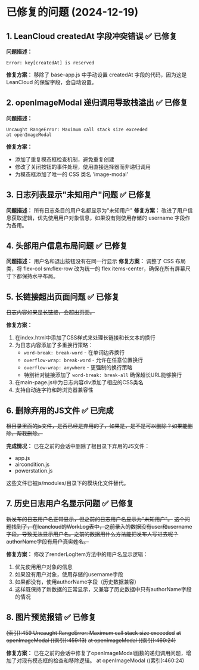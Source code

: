 # 已修复的问题 (2024-12-19)

## 1. LeanCloud createdAt 字段冲突错误 ✅ 已修复
**问题描述：** 
```
Error: key[createdAt] is reserved
```
**修复方案：** 移除了 base-app.js 中手动设置 createdAt 字段的代码，因为这是 LeanCloud 的保留字段，会自动设置。

## 2. openImageModal 递归调用导致栈溢出 ✅ 已修复
**问题描述：**
```
Uncaught RangeError: Maximum call stack size exceeded
at openImageModal
```
**修复方案：** 
- 添加了重复模态框检查机制，避免重复创建
- 修改了关闭按钮的事件处理，使用直接选择器而非递归调用
- 为模态框添加了唯一的 CSS 类名 'image-modal'

## 3. 日志列表显示"未知用户"问题 ✅ 已修复
**问题描述：** 所有日志条目的用户名都显示为"未知用户"
**修复方案：** 改进了用户信息获取逻辑，优先使用用户对象信息，如果没有则使用存储的 username 字段作为备用。

## 4. 头部用户信息布局问题 ✅ 已修复
**问题描述：** 用户名和退出按钮没有在同一行显示
**修复方案：** 调整了 CSS 布局类，将 flex-col sm:flex-row 改为统一的 flex items-center，确保在所有屏幕尺寸下都保持水平布局。

## 5. 长链接超出页面问题 ✅ 已修复
~~日志内容如果是长链接，会超出页面。~~

**修复方案：** 
1. 在index.html中添加了CSS样式来处理长链接和长文本的换行
2. 为日志内容添加了多重换行策略：
   - `word-break: break-word` - 在单词边界换行
   - `overflow-wrap: break-word` - 允许在任意位置换行
   - `overflow-wrap: anywhere` - 更强制的换行策略
   - 特别针对链接添加了 `word-break: break-all` 确保超长URL能够换行
3. 在main-page.js中为日志内容div添加了相应的CSS类名
4. 支持自动连字符和跨浏览器兼容性

## 6. 删除弃用的JS文件 ✅ 已完成
~~根目录里面的js文件，是否已经是弃用的了，如果是，是不是可以删除？如果能删除，帮我删除。~~

**完成情况：** 已在之前的会话中删除了根目录下弃用的JS文件：
- app.js
- aircondition.js 
- powerstation.js

这些文件已被js/modules/目录下的模块化文件替代。

## 7. 历史日志用户名显示问题 ✅ 已修复
~~新发布的日志用户名正常显示，但之前的日志用户名显示为"未知用户"。~~
~~这个问题找到了，在leancloud的WorkLog表中，之前录入的数据没有user和username字段，导致无法显示用户名。之前的数据用什么方法能把发布人写进去呢？authorName字段有用户真实姓名。~~

**修复方案：** 修改了renderLogItem方法中的用户名显示逻辑：
1. 优先使用用户对象的信息
2. 如果没有用户对象，使用存储的username字段
3. 如果都没有，使用authorName字段（历史数据兼容）
4. 这样既保持了新数据的正常显示，又兼容了历史数据中只有authorName字段的情况

## 8. 图片预览报错 ✅ 已修复
~~(索引):459  Uncaught RangeError: Maximum call stack size exceeded~~
~~at openImageModal ((索引):459:13)~~
~~at openImageModal ((索引):460:24)~~

**修复方案：** 已在之前的会话中修复了openImageModal函数的递归调用问题，增加了对现有模态框的检查和移除逻辑。
    at openImageModal ((索引):460:24)

